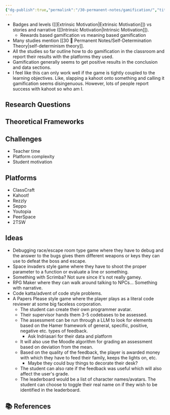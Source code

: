 ```yaml
---
{"dg-publish":true,"permalink":"/30-permanent-notes/gamification/","title":"Gamification","tags":["🪴"],"noteIcon":"","created":"2024.08.30 17:33","updated":"2024.09.09 16:14"}
---
```



-   Badges and levels ([[Extrinsic Motivation\|Extrinsic Motivation]]) vs stories and narrative ([[Intrinsic Motivation\|Intrinsic Motivation]]).
    -   Rewards based gamification vs meaning based gamification
-   Many studies mention [[30 🌲 Permanent Notes/Self-Determination Theory\|self-determinism theory]].
-   All the studies so far outline how to do gamification in the classroom and report their results with the platforms they used.
-   Gamification generally seems to get positive results in the conclusion and data sections.
-   I feel like this can only work well if the game is tightly coupled to the learning objectives. Like, slapping a kahoot onto something and calling it gamification seems disingenuous. However, lots of people report success with kahoot so who am I.

## Research Questions

## Theoretical Frameworks

## Challenges

-   Teacher time
-   Platform complexity
-   Student motivation

## Platforms

-   ClassCraft
-   Kahoot!
-   Rezzly
-   Seppo
-   Youtopia
-   PeerSpace
-   2TSW

## Ideas

-   Debugging race/escape room type game where they have to debug and the answer to the bugs gives them different weapons or keys they can use to defeat the boss and escape.
-   Space invaders style game where they have to shoot the proper parameter to a function or evaluate a line or something.
-   Something with Scrimba? Not sure since it's not really gamey.
-   RPG Maker where they can walk around talking to NPCs... Something with narrative.
-   Code katta/advent of code style problems.
-   A Papers Please style game where the player plays as a literal code reviewer at some big faceless corporation.
    -   The student can create their own programmer avatar.
    -   Their supervisor hands them 3-5 codebases to be assessed.
    -   The assessment can be run through a LLM to look for elements based on the Hamer framework of general, specific, positive, negative etc. types of feedback.
        -   Ask Indriasari for their data and platform
    -   It will also use the Moodle algorithm for grading an assessment based on deviation from the mean.
    -   Based on the quality of the feedback, the player is awarded money with which they have to feed their family, keeps the lights on, etc.
        -   Maybe they could buy things to decorate their desk?
    -   The student can also rate if the feedback was useful which will also affect the user's grade.
    -   The leaderboard would be a list of character names/avatars. The student can choose to toggle their real name on if they wish to be identified in the leaderboard.

## 📚 References
